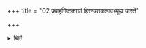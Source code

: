 +++
title = "02 प्रबाहुगिष्टकायां हिरण्यशकलावध्यूह्य यास्ते"

+++

<details><summary>थिते</summary>

प्रबाहुगिष्टकायां हिरण्यशकलावध्यूह्य यास्ते अग्ने सूर्ये रुच इति द्वाभ्यां वामभृतम् २
</details>
